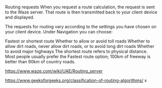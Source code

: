Routing requests
When you request a route calculation, the request is sent to the Waze server. That route is then transmitted back to your client device and displayed.

The requests for routing vary according to the settings you have chosen on your client device. Under Navigation you can choose:

Fastest or shortest route
Whether to allow or avoid toll roads
Whether to allow dirt roads, never allow dirt roads, or to avoid long dirt roads
Whether to avoid major highways
The shortest route refers to physical distance. Most people usually prefer the Fastest route option; 100km of freeway is better than 90km of country roads.

https://www.waze.com/wiki/UAE/Routing_server

https://www.geeksforgeeks.org/classification-of-routing-algorithms/
x